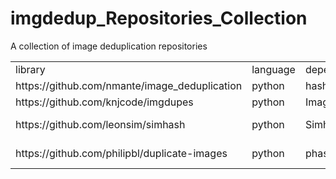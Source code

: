 # imgdedup_Repositories_Collection
A collection of image deduplication repositories

<table>  
    <tr>
        <td>library</td>
        <td>language</td>
        <td>dependencies</td>
        <td>comments</td>
    </tr>
    <tr>
        <td>https://github.com/nmante/image_deduplication</td>
        <td>python</td>
        <td>hashlib,Simhash</td>
        <td>Using hashlib/simhash to find exactly/near duplicates.</td>
    </tr>
    <tr>
        <td>https://github.com/knjcode/imgdupes</td>
        <td>python</td>
        <td>ImageHash</td>
        <td>using Python ImageHash Lib to deduplicate images</td>
    </tr>
    <tr>
        <td>https://github.com/leonsim/simhash</td>
        <td>python</td>
        <td>Simhash</td>
        <td>This is a Python implementation of Simhash.(http://www.wwwconference.org/www2007/papers/paper215.pdf)</td>
    </tr>
    <tr>
        <td>https://github.com/philipbl/duplicate-images</td>
        <td>python</td>
        <td>phash</td>
        <td>Using phash and MongoDB to find duplicates on large sets(not easy to configure).</td>
    </tr>
</table>


